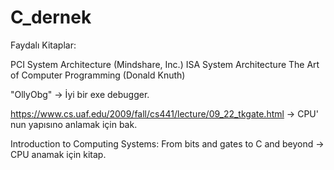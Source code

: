 # C_dernek

Faydalı Kitaplar:

PCI System Architecture (Mindshare, Inc.)
ISA System Architecture 
The Art of Computer Programming (Donald Knuth)   

"OllyObg" -> İyi bir exe debugger.

https://www.cs.uaf.edu/2009/fall/cs441/lecture/09_22_tkgate.html  -> CPU' nun yapısıno anlamak için bak.

Introduction to Computing Systems: From bits and gates to C and beyond -> CPU anamak için kitap.
